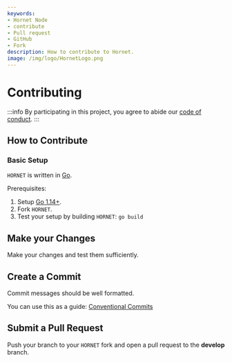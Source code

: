 ```yaml
---
keywords:
- Hornet Node
- contribute
- Pull request
- GitHub
- Fork
description: How to contribute to Hornet.
image: /img/logo/HornetLogo.png
---
```


# Contributing

:::info
By participating in this project, you agree to abide our [code of conduct](/code_of_conduct.md).
:::

## How to Contribute

### Basic Setup

`HORNET` is written in [Go](https://golang.org/).

Prerequisites:

1. Setup [Go 1.14+](https://golang.org/doc/install).
2. Fork `HORNET`.
3. Test your setup by building `HORNET`:
   `go build`

## Make your Changes

Make your changes and test them sufficiently.

## Create a Commit

Commit messages should be well formatted.

You can use this as a guide:
[Conventional Commits](https://www.conventionalcommits.org)

## Submit a Pull Request

Push your branch to your `HORNET` fork and open a pull request to the **develop** branch.
